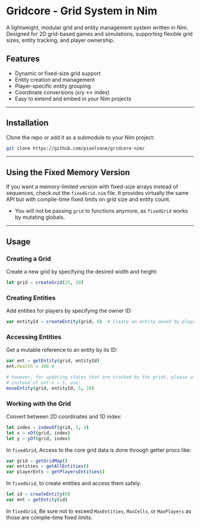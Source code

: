# Gridcore - Grid System in Nim

A lightweight, modular grid and entity management system written in Nim.  
Designed for 2D grid-based games and simulations, supporting flexible grid sizes, entity tracking, and player ownership.

## Features

- Dynamic or fixed-size grid support  
- Entity creation and management  
- Player-specific entity grouping  
- Coordinate conversions (x/y ↔ index)  
- Easy to extend and embed in your Nim projects  

---

## Installation

Clone the repo or add it as a submodule to your Nim project:

```bash
git clone https://github.com/pixelsane/gridcore-nim/
```

---

## Using the Fixed Memory Version

If you want a memory-limited version with fixed-size arrays instead of sequences, check out the `fixedGrid.nim` file. It provides virtually the same API but with compile-time fixed limits on grid size and entity count.

- You will not be passing `grid` to functions anymore, as `fixedGrid` works by mutating globals.

---

## Usage

### Creating a Grid

Create a new grid by specifying the desired width and height:

```nim
let grid = createGrid(25, 20)
```

### Creating Entities

Add entities for players by specifying the owner ID:

```nim
var entityId = createEntity(grid, 0)  # Create an entity owned by player 0
```

### Accessing Entities

Get a mutable reference to an entity by its ID:

```nim
var ent = getEntity(grid, entityId)
ent.health = 100.0

# however, for updating states that are tracked by the grids, please use the appropriate setters
# instead of ent.x = 5, use:
moveEntity(grid, entityId, 5, 10) 
```

### Working with the Grid

Convert between 2D coordinates and 1D index:

```nim
let index = indexOf(grid, 3, 4)
let x = xOf(grid, index)
let y = yOf(grid, index)
```

In `fixedGrid`, Access to the core grid data is done through getter procs like:
```nim
var grid = getGridMap()
var entities = getAllEntities()
var playerEnts = getPlayersEntities()
```

In `fixedGrid`, to create entities and access them safely:

```nim
let id = createEntity(0)
var ent = getEntity(id)
```
In `fixedGrid`, Be sure not to exceed `MaxEntities`, `MaxCells`, or `MaxPlayers` as those are compile-time fixed limits.
